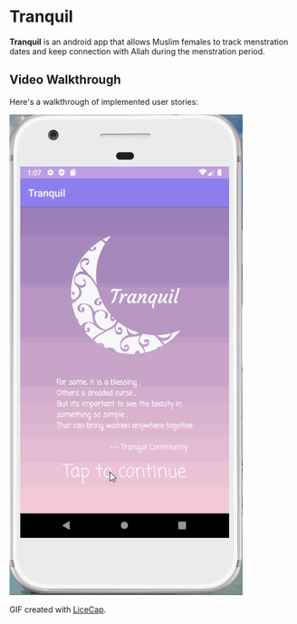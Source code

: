 # Tranquil
**Tranquil** is an android app that allows Muslim females to track menstration dates and keep connection with Allah during the menstration period. 



## Video Walkthrough

Here's a walkthrough of implemented user stories:

<img src='https://github.com/SusanNiu/Tranquil/blob/master/TranquilAppWalkThrough.gif' title='Video Walkthrough' width='' alt='Video Walkthrough' />

GIF created with [LiceCap](http://www.cockos.com/licecap/).
